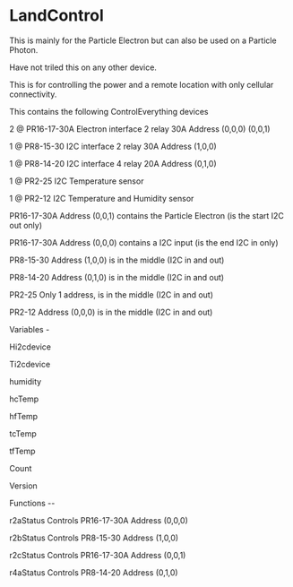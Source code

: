 # LandControl

This is mainly for the Particle Electron but can also be used on a Particle Photon.

Have not triled this on any other device.

This is for controlling the power and a remote location with only cellular connectivity.

This contains the following ControlEverything devices

2 @ PR16-17-30A Electron interface 2 relay 30A  Address (0,0,0) (0,0,1)

1 @ PR8-15-30   I2C interface 2 relay 30A       Address (1,0,0)

1 @ PR8-14-20   I2C interface 4 relay 20A       Address (0,1,0)

1 @ PR2-25      I2C Temperature sensor

1 @ PR2-12      I2C Temperature and Humidity sensor



PR16-17-30A Address (0,0,1) contains the Particle Electron (is the start I2C out only)

PR16-17-30A Address (0,0,0) contains a I2C input (is the end I2C in only)

PR8-15-30   Address (1,0,0) is in the middle (I2C in and out)

PR8-14-20   Address (0,1,0) is in the middle (I2C in and out)

PR2-25      Only 1 address, is in the middle (I2C in and out)

PR2-12      Address (0,0,0) is in the middle (I2C in and out)



Variables -


Hi2cdevice

Ti2cdevice

humidity

hcTemp

hfTemp

tcTemp

tfTemp

Count

Version


Functions --


r2aStatus   Controls PR16-17-30A Address (0,0,0)

r2bStatus   Controls PR8-15-30   Address (1,0,0)

r2cStatus   Controls PR16-17-30A Address (0,0,1)

r4aStatus   Controls PR8-14-20   Address (0,1,0)


  
